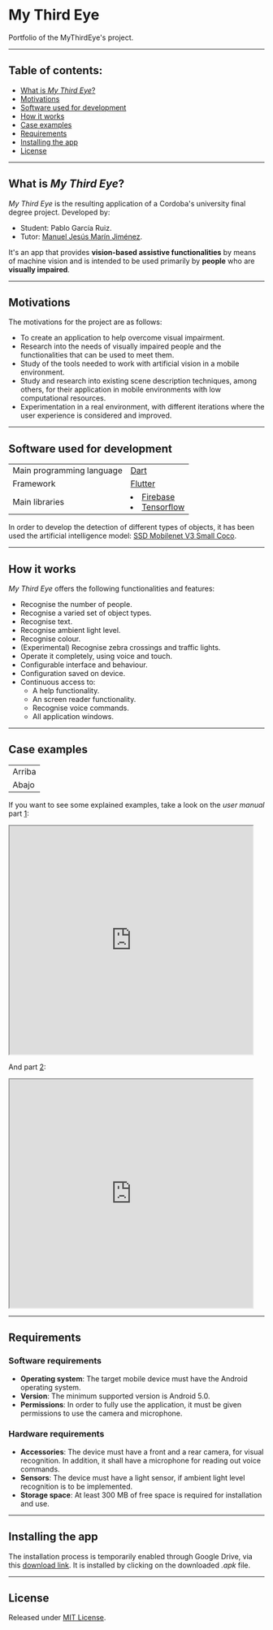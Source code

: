 # My Third Eye

Portfolio of the MyThirdEye's project. 

---
## Table of contents:
- [What is _My Third Eye_?](#what-is-my-third-eye)
- [Motivations](#motivations)
- [Software used for development](#software-used-for-development)
- [How it works](#how-it-works)
- [Case examples](#case-examples)
- [Requirements](#requirements)
- [Installing the app](#installing-the-app)
- [License](license)

---
## What is _My Third Eye_?
_My Third Eye_ is the resulting application of a Cordoba's university final degree project. Developed by:
- Student: Pablo García Ruiz.
- Tutor: [Manuel Jesús Marín Jiménez](https://github.com/mjmarin).

It's an app that provides **vision-based assistive functionalities** by means of machine vision and is intended to be used primarily by **people** who are **visually impaired**.

---
## Motivations
The motivations for the project are as follows:
- To create an application to help overcome visual impairment.
- Research into the needs of visually impaired people and the functionalities that can be used to meet them.
- Study of the tools needed to work with artificial vision in a mobile environment.
- Study and research into existing scene description techniques, among others, for their application in mobile environments with low computational resources.
- Experimentation in a real environment, with different iterations where the user experience is considered and improved.


---
## Software used for development
<table>
  <tr>
    <td>Main programming language</td>
    <td><a href="https://dart.dev/" >Dart</a></td>
  </tr>
  <tr>
    <td>Framework</td>
    <td><a href="https://flutter.dev/">Flutter</a></td>
  </tr>
  <tr>
    <td>Main libraries</td>
    <td>
      <li><a href="https://firebase.google.com/">Firebase</a></li>
      <li><a href="https://firebase.google.com/">Tensorflow</a></li>  
    </td>
  </tr>
</table>

In order to develop the detection of different types of objects, it has been used the artificial intelligence model: [SSD Mobilenet V3 Small Coco](https://github.com/tensorflow/models/blob/master/research/object_detection/g3doc/tf1_detection_zoo.md#mobile-models).

---
## How it works
_My Third Eye_ offers the following functionalities and features:
- Recognise the number of people.
- Recognise a varied set of object types.
- Recognise text.
- Recognise ambient light level.
- Recognise colour.
- (Experimental) Recognise zebra crossings and traffic lights.
- Operate it completely, using voice and touch.
- Configurable interface and behaviour.
- Configuration saved on device.
- Continuous access to:
  - A help functionality.
  - An screen reader functionality.
  - Recognise voice commands.
  - All application windows.


--- 
## Case examples

<table>
  <tr>
    <td>Arriba</td>
  </tr>
  <tr>
    <td>Abajo</td>
  </tr>
</table>

If you want to see some explained examples, take a look on the _user manual_ part [1](https://github.com/PGR-TFG/MyThirdEye-Page/blob/main/doc/User_manual_pt1.pdf):

<iframe src="https://drive.google.com/file/d/165snBWlPOkAaA_k36XBkoNAjHIfl-Wjw/preview" width="95%" height="450px"></iframe>

And part [2](https://github.com/PGR-TFG/MyThirdEye-Page/blob/main/doc/User_manual_pt2.pdf):

<iframe src="https://drive.google.com/file/d/1AIpedd59Cp1gMzLAXhK66rbddbslqXlU/preview" width="95%" height="450px"></iframe>

---
## Requirements
### Software requirements
- **Operating system**: The target mobile device must have the Android operating system.
- **Version**: The minimum supported version is Android 5.0.
- **Permissions**: In order to fully use the application, it must be given permissions to use the camera and microphone.

### Hardware requirements
- **Accessories**: The device must have a front and a rear camera, for visual recognition. In addition, it shall have a microphone for reading out voice commands.
- **Sensors**: The device must have a light sensor, if ambient light level recognition is to be implemented.
- **Storage space**: At least 300 MB of free space is required for installation and use.

---
## Installing the app
The installation process is temporarily enabled through Google Drive, via this [download link](https://drive.google.com/file/d/1_XSdzsMNajA4UR3JYV6mM7767DymVHcK/view?usp=sharing). It is installed by clicking on the downloaded _.apk_ file.



---
## License
Released under [MIT License](https://en.wikipedia.org/wiki/MIT_License).


